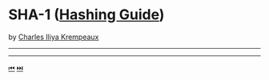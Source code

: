 # SHA-1 ([Hashing Guide](../../README.md))

by [Charles Iliya Krempeaux](http://changelog.ca/)

---


---

[⏮](../md5/README.md) [⏭️](../sha-256/README.md)
